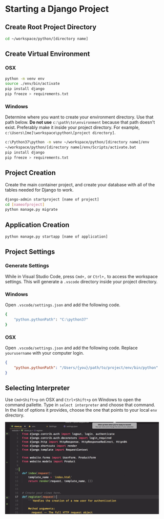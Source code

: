 # Starting a Django Project

## Create Root Project Directory

```sh
cd ~/workspace/python/[directory name]
```

## Create Virtual Environment

### OSX

```sh
python -m venv env
source ./env/bin/activate
pip install django
pip freeze > requirements.txt
```

### Windows

Determine where you want to create your environment directory. Use that path below. **Do not use** `c:\path\to\environment` because that path doesn't exist. Preferably make it inside your project directory. For example, `c:\Users\[me]\workspace\python\[project directory]`.

```sh
c:\Python37\python -m venv ~/workspace/python/[directory name]/env
~/workspace/python/[directory name]/env/Scripts/activate.bat
pip install django
pip freeze > requirements.txt
```

## Project Creation

Create the main container project, and create your database with all of the tables needed for Django to work.

```sh
django-admin startproject [name of project]
cd [nameofproject]
python manage.py migrate
```

## Application Creation

```sh
python manage.py startapp [name of application]
```

## Project Settings

### Generate Settings

While in Visual Studio Code, press `Cmd+,` or `Ctrl+,` to access the workspace settings. This will generate a `.vscode` directory inside your project directory.

### Windows

Open `.vscode/settings.json` and add the following code.

```sh
{
    "python.pythonPath": "C:\python37"
}
```

### OSX

Open `.vscode/settings.json` and add the following code. Replace `yourusername` with your computer login.

```json
{
    "python.pythonPath": "/Users/{you}/path/to/project/env/bin/python"
}
```

## Selecting Interpreter

Use `Cmd+Shift+p` on OSX and `Ctrl+Shift+p` on Windows to open the command pallette. Type in `select interpreter` and choose that command. In the list of options it provides, choose the one that points to your local `env` directory.

![select python interpreter](./images/select-interpreter.gif)
